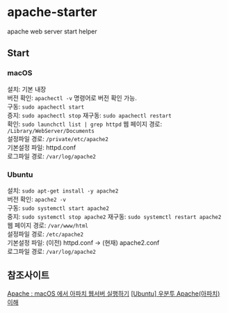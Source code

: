 # apache-starter
apache web server start helper

## Start
### macOS
설치: 기본 내장  
버전 확인: `apachectl -v` 명령어로 버전 확인 가능.  
구동: `sudo apachectl start`  
증지: `sudo apachectl stop` 
재구동: `sudo apachectl restart`  
확인: `sudo launchctl list | grep httpd`
웹 페이지 경로: `/Library/WebServer/Documents`  
설정파일 경로: `/private/etc/apache2`  
기본설정 파일: httpd.conf  
로그파일 경로: `/var/log/apache2`

### Ubuntu
설치: `sudo apt-get install -y apache2`  
버전 확인: `apache2 -v`  
구동: `sudo systemctl start apache2`  
중지: `sudo systemctl stop apache2`
재구동: `sudo systemctl restart apache2`  
웹 페이지 경로: `/var/www/html`  
설정파일 경로: `/etc/apache2`  
기본설정 파일: (이전) httpd.conf -> (현재) apache2.conf  
로그파일 경로: `/var/log/apache2`

## 참조사이트
[Apache : macOS 에서 아파치 웹서버 실행하기](https://xho95.github.io/macos/apache/webserver/mod_wsgi/2016/10/02/Apache-WebServer.html)
[[Ubuntu] 우분투 Apache(아파치) 이해](https://webdir.tistory.com/196)
